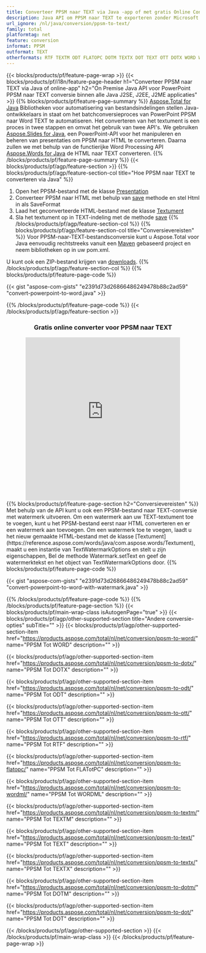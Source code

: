 ```yaml
---
title: Converteer PPSM naar TEXT via Java -app of met gratis Online Converter 
description: Java API om PPSM naar TEXT te exporteren zonder Microsoft Word of PowerPoint te gebruiken of online. Test de gratis POT naar CSV online converter snel voordat u de code integreert. 
url_ignore: /nl/java/conversion/ppsm-to-text/
family: total
platformtag: net
feature: conversion
informat: PPSM
outformat: TEXT
otherformats: RTF TEXTM ODT FLATOPC DOTM TEXTX DOT TEXT OTT DOTX WORD WORDML
---
```

{{< blocks/products/pf/feature-page-wrap >}}
{{< blocks/products/pf/i18n/feature-page-header h1="Converteer PPSM naar TEXT via Java of online-app" h2="On Premise Java API voor PowerPoint PPSM naar TEXT conversie binnen alle Java J2SE, J2EE, J2ME applicaties" >}}
{{% blocks/products/pf/feature-page-summary %}}
[Aspose.Total for Java](https://products.aspose.com/total/java/) Bibliotheken voor automatisering van bestandsindelingen stellen Java-ontwikkelaars in staat om het batchconversieproces van PowerPoint PPSM naar Word TEXT te automatiseren. Het converteren van het textument is een proces in twee stappen en omvat het gebruik van twee API's. We gebruiken [Aspose.Slides for Java](https://products.aspose.com/slides/java/), een PowerPoint-API voor het manipuleren en beheren van presentaties om PPSM naar HTML te converteren. Daarna zullen we met behulp van de functierijke Word Processing API [Aspose.Words for Java](https://products.aspose.com/words/java/) de HTML naar TEXT converteren.
{{% /blocks/products/pf/feature-page-summary  %}}
{{< blocks/products/pf/agp/feature-section >}}
{{% blocks/products/pf/agp/feature-section-col title="Hoe PPSM naar TEXT te converteren via Java" %}}
1. Open het PPSM-bestand met de klasse [Presentation](https://reference.aspose.com/slides/java/com.aspose.slides/Presentation)
2. Converteer PPSM naar HTML met behulp van [save](https://reference.aspose.com/slides/java/com.aspose.slides/Presentation#save-java.lang.String-int-com.aspose.slides.ISaveOptions-) methode en stel Html in als SaveFormat
3. Laad het geconverteerde HTML-bestand met de klasse [Textument](https://reference.aspose.com/words/java/com.aspose.words/Textument)
4. Sla het textument op in TEXT-indeling met de methode [save](https://reference.aspose.com/words/java/com.aspose.words/Textument#save(java.lang.String,int))
{{% /blocks/products/pf/agp/feature-section-col %}}
{{% blocks/products/pf/agp/feature-section-col title="Conversievereisten" %}}
Voor PPSM-naar-TEXT-bestandsconversie kunt u Aspose.Total voor Java eenvoudig rechtstreeks vanuit een [Maven](https://releases.aspose.com/total/java/) gebaseerd project en neem bibliotheken op in uw pom.xml.

U kunt ook een ZIP-bestand krijgen van [downloads](https://releases.aspose.com/total/java).
{{% /blocks/products/pf/agp/feature-section-col %}}
{{% blocks/products/pf/feature-page-code %}}

{{< gist "aspose-com-gists" "e2391d73d26866486249478b88c2ad59" "convert-powerpoint-to-word.java" >}}


{{% /blocks/products/pf/feature-page-code %}}
{{< /blocks/products/pf/agp/feature-section >}}
<div class="container-fluid agp-content bg-white aboutfile box-1 vh100 section nopbtm">
<div class=container>
<div class=row>
<div class="demobox tc col-md-12 padding-0" align="center">

<h3>Gratis online converter voor PPSM naar TEXT</h3>

<iframe style="border: none; height: 426px;" scrolling="no" src="https://total-conversion-app-65z5r2lp.qa.k8s.dynabic.com/?to=text&from=ppsm" id="child-iframe" width="80%"></iframe>

</div></div>
</div></div>
{{% blocks/products/pf/feature-page-section  h2="Conversievereisten" %}}
Met behulp van de API kunt u ook een PPSM-bestand naar TEXT-conversie met watermerk uitvoeren. Om een watermerk aan uw TEXT-textument toe te voegen, kunt u het PPSM-bestand eerst naar HTML converteren en er een watermerk aan toevoegen. Om een watermerk toe te voegen, laadt u het nieuw gemaakte HTML-bestand met de klasse [Textument](https://reference.aspose.com/words/java/com.aspose.words/Textument), maakt u een instantie van TextWatermarkOptions en stelt u zijn eigenschappen, Bel de methode Watermark.setText en geef de watermerktekst en het object van TextWatermarkOptions door.  
{{% blocks/products/pf/feature-page-code %}}

{{< gist "aspose-com-gists" "e2391d73d26866486249478b88c2ad59" "convert-powerpoint-to-word-with-watermark.java" >}}

{{% /blocks/products/pf/feature-page-code  %}}
{{% /blocks/products/pf/feature-page-section %}}
{{< blocks/products/pf/main-wrap-class isAutogenPage="true" >}}
{{< blocks/products/pf/agp/other-supported-section title="Andere conversie-opties" subTitle="" >}}
{{< blocks/products/pf/agp/other-supported-section-item href="https://products.aspose.com/total/nl/net/conversion/ppsm-to-word/" name="PPSM Tot WORD" description="" >}}

{{< blocks/products/pf/agp/other-supported-section-item href="https://products.aspose.com/total/nl/net/conversion/ppsm-to-dotx/" name="PPSM Tot DOTX" description="" >}}

{{< blocks/products/pf/agp/other-supported-section-item href="https://products.aspose.com/total/nl/net/conversion/ppsm-to-odt/" name="PPSM Tot ODT" description="" >}}

{{< blocks/products/pf/agp/other-supported-section-item href="https://products.aspose.com/total/nl/net/conversion/ppsm-to-ott/" name="PPSM Tot OTT" description="" >}}

{{< blocks/products/pf/agp/other-supported-section-item href="https://products.aspose.com/total/nl/net/conversion/ppsm-to-rtf/" name="PPSM Tot RTF" description="" >}}

{{< blocks/products/pf/agp/other-supported-section-item href="https://products.aspose.com/total/nl/net/conversion/ppsm-to-flatopc/" name="PPSM Tot FLATotPC" description="" >}}

{{< blocks/products/pf/agp/other-supported-section-item href="https://products.aspose.com/total/nl/net/conversion/ppsm-to-wordml/" name="PPSM Tot WORDML" description="" >}}

{{< blocks/products/pf/agp/other-supported-section-item href="https://products.aspose.com/total/nl/net/conversion/ppsm-to-textm/" name="PPSM Tot TEXTM" description="" >}}

{{< blocks/products/pf/agp/other-supported-section-item href="https://products.aspose.com/total/nl/net/conversion/ppsm-to-text/" name="PPSM Tot TEXT" description="" >}}

{{< blocks/products/pf/agp/other-supported-section-item href="https://products.aspose.com/total/nl/net/conversion/ppsm-to-textx/" name="PPSM Tot TEXTX" description="" >}}

{{< blocks/products/pf/agp/other-supported-section-item href="https://products.aspose.com/total/nl/net/conversion/ppsm-to-dotm/" name="PPSM Tot DOTM" description="" >}}

{{< blocks/products/pf/agp/other-supported-section-item href="https://products.aspose.com/total/nl/net/conversion/ppsm-to-dot/" name="PPSM Tot DOT" description="" >}}


{{< /blocks/products/pf/agp/other-supported-section >}}
{{< /blocks/products/pf/main-wrap-class >}}
{{< /blocks/products/pf/feature-page-wrap >}}